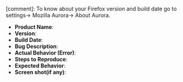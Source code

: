 
[comment]: To know about your Firefox version and build date go to settings-> Mozilla Aurora-> About Aurora.


* **Product Name**: 
* **Version**: 
* **Build Date**: 
* **Bug Description**:
* **Actual Behavior (Error)**:
* **Steps to Reproduce**:
* **Expected Behavior**:
* **Screen shot(if any)**:
